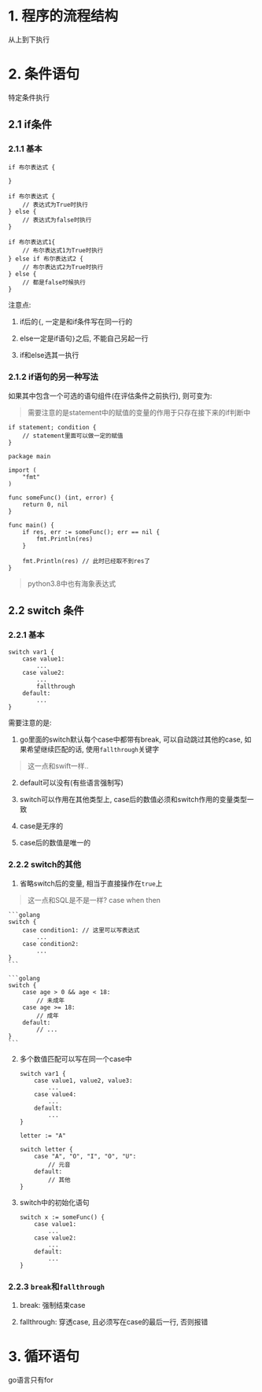 # 1. 程序的流程结构

从上到下执行

# 2. 条件语句

特定条件执行

## 2.1 if条件

### 2.1.1 基本

```golang
if 布尔表达式 {

}

if 布尔表达式 {
    // 表达式为True时执行
} else {
    // 表达式为false时执行
}

if 布尔表达式1{
    // 布尔表达式1为True时执行
} else if 布尔表达式2 {
    // 布尔表达式2为True时执行
} else {
    // 都是false时候执行
}
```

注意点:

1. if后的`{`, 一定是和if条件写在同一行的

2. else一定是if语句`}`之后, 不能自己另起一行

3. if和else选其一执行

### 2.1.2 if语句的另一种写法

如果其中包含一个可选的语句组件(在评估条件之前执行), 则可变为:

> 需要注意的是statement中的赋值的变量的作用于只存在接下来的if判断中

```golang
if statement; condition {
    // statement里面可以做一定的赋值
}
```

```golang
package main

import (
	"fmt"
)

func someFunc() (int, error) {
	return 0, nil
}

func main() {
	if res, err := someFunc(); err == nil {
		fmt.Println(res)
    }
    
    fmt.Println(res) // 此时已经取不到res了
}
```

> python3.8中也有海象表达式
> 


## 2.2 switch 条件

### 2.2.1 基本

```golang
switch var1 {
    case value1:
        ...
    case value2:
        ...
        fallthrough
    default:
        ...
}
```

需要注意的是: 

1. go里面的switch默认每个case中都带有break, 可以自动跳过其他的case, 如果希望继续匹配的话, 使用`fallthrough`关键字

> 这一点和swift一样..

2. default可以没有(有些语言强制写)

3. switch可以作用在其他类型上, case后的数值必须和switch作用的变量类型一致

4. case是无序的

5. case后的数值是唯一的


### 2.2.2 switch的其他

1. 省略switch后的变量, 相当于直接操作在`true`上

> 这一点和SQL是不是一样? case when then

    ```golang
    switch {
        case condition1: // 这里可以写表达式
            ...
        case condition2:
            ...
    }
    ```

    ```golang
    switch {
        case age > 0 && age < 18:
            // 未成年
        case age >= 18:
            // 成年
        default:
            // ...
    }
    ```

2. 多个数值匹配可以写在同一个case中

    ```golang
    switch var1 {
        case value1, value2, value3:
            ...
        case value4:
            ...
        default:
            ...
    }
    ```

    ```golang
    letter := "A"

    switch letter {
        case "A", "O", "I", "O", "U":
            // 元音
        default:
            // 其他
    }
    ```

3. switch中的初始化语句

    ```golang
    switch x := someFunc() {
        case value1:
            ...
        case value2:
            ...
        default:
            ...
    }
    ```

### 2.2.3 `break`和`fallthrough`

1. break: 强制结束case

2. fallthrough: 穿透case, 且必须写在case的最后一行, 否则报错

# 3. 循环语句

go语言只有for